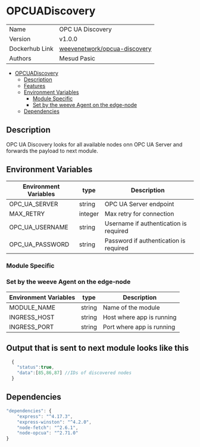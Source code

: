 # OPCUADiscovery

|                |                                                                                       |
| -------------- | ------------------------------------------------------------------------------------- |
| Name           | OPC UA Discovery                                                                      |
| Version        | v1.0.0                                                                                |
| Dockerhub Link | [weevenetwork/opcua-discovery](https://hub.docker.com/r/weevenetwork/opcua-discovery) |
| Authors        | Mesud Pasic                                                                           |

- [OPCUADiscovery](#OPCUADiscovery)
  - [Description](#description)
  - [Features](#features)
  - [Environment Variables](#environment-variables)
    - [Module Specific](#module-specific)
    - [Set by the weeve Agent on the edge-node](#set-by-the-weeve-agent-on-the-edge-node)
  - [Dependencies](#dependencies)

## Description

OPC UA Discovery looks for all available nodes onn OPC UA Server and forwards the payload to next module.

## Environment Variables

| Environment Variables | type    | Description                            |
| --------------------- | ------- | -------------------------------------- |
| OPC_UA_SERVER         | string  | OPC UA Server endpoint                 |
| MAX_RETRY             | integer | Max retry for connection               |
| OPC_UA_USERNAME       | string  | Username if authentication is required |
| OPC_UA_PASSWORD       | string  | Password if authentication is required |

### Module Specific

### Set by the weeve Agent on the edge-node

| Environment Variables | type   | Description               |
| --------------------- | ------ | ------------------------- |
| MODULE_NAME           | string | Name of the module        |
| INGRESS_HOST          | string | Host where app is running |
| INGRESS_PORT          | string | Port where app is running |

## Output that is sent to next module looks like this

```js
  {
    "status":true,
    "data":[85,86,87] //IDs of discovered nodes
  }
```

## Dependencies

```js
"dependencies": {
    "express": "^4.17.3",
    "express-winston": "^4.2.0",
    "node-fetch": "^2.6.1",
    "node-opcua": "^2.71.0"
}
```
